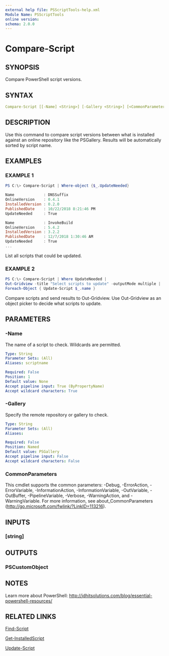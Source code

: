 ```yaml
---
external help file: PSScriptTools-help.xml
Module Name: PSScriptTools
online version: 
schema: 2.0.0
---
```


# Compare-Script

## SYNOPSIS

Compare PowerShell script versions.

## SYNTAX

```yaml
Compare-Script [[-Name] <String>] [-Gallery <String>] [<CommonParameters>]
```

## DESCRIPTION

Use this command to compare script versions between what is installed against an online repository like the PSGallery. Results will be automatically sorted by script name.

## EXAMPLES

### EXAMPLE 1

```powershell
PS C:\> Compare-Script | Where-object {$_.UpdateNeeded}

Name             : DNSSuffix
OnlineVersion    : 0.4.1
InstalledVersion : 0.2.0
PublishedDate    : 10/22/2018 8:21:46 PM
UpdateNeeded     : True

Name             : InvokeBuild
OnlineVersion    : 5.4.2
InstalledVersion : 3.2.2
PublishedDate    : 12/7/2018 1:30:46 AM
UpdateNeeded     : True
...
```

List all scripts that could be updated.

### EXAMPLE 2

```powershell
PS C:\> Compare-Script | Where UpdateNeeded |
Out-Gridview -title "Select scripts to update" -outputMode multiple |
Foreach-Object { Update-Script $_.name }
```

Compare scripts and send results to Out-Gridview. Use Out-Gridview as an object picker to decide what scripts to update.

## PARAMETERS

### -Name

The name of a script to check. Wildcards are permitted.

```yaml
Type: String
Parameter Sets: (All)
Aliases: scriptname

Required: False
Position: 1
Default value: None
Accept pipeline input: True (ByPropertyName)
Accept wildcard characters: True
```

### -Gallery

Specify the remote repository or gallery to check.

```yaml
Type: String
Parameter Sets: (All)
Aliases:

Required: False
Position: Named
Default value: PSGallery
Accept pipeline input: False
Accept wildcard characters: False
```

### CommonParameters

This cmdlet supports the common parameters: -Debug, -ErrorAction, -ErrorVariable, -InformationAction, -InformationVariable, -OutVariable, -OutBuffer, -PipelineVariable, -Verbose, -WarningAction, and -WarningVariable.
For more information, see about_CommonParameters (http://go.microsoft.com/fwlink/?LinkID=113216).

## INPUTS

### [string]

## OUTPUTS

### PSCustomObject

## NOTES

Learn more about PowerShell: http://jdhitsolutions.com/blog/essential-powershell-resources/

## RELATED LINKS

[Find-Script]()

[Get-InstalledScript]()

[Update-Script]()
